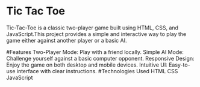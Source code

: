 
# Tic Tac Toe

Tic-Tac-Toe is a classic two-player game built using HTML, CSS, and JavaScript.This project provides a simple and interactive way to play the game either against another player or a basic AI.

#Features
Two-Player Mode: Play with a friend locally.
Simple AI Mode: Challenge yourself against a basic computer opponent.
Responsive Design: Enjoy the game on both desktop and mobile devices.
Intuitive UI: Easy-to-use interface with clear instructions.
#Technologies Used
HTML
CSS
JavaScript
